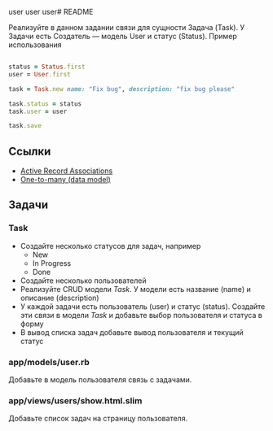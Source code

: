 user
user
user# README

Реализуйте в данном задании связи для сущности Задача (Task). У Задачи есть Создатель — модель User и статус (Status). Пример использования

```ruby

status = Status.first
user = User.first

task = Task.new name: "Fix bug", description: "fix bug please"

task.status = status
task.user = user

task.save
```

## Ссылки

* [Active Record Associations](https://guides.rubyonrails.org/association_basics.html)
* [One-to-many (data model)](https://en.wikipedia.org/wiki/One-to-many_(data_model))

## Задачи

### Task

* Создайте несколько статусов для задач, например
  * New
  * In Progress
  * Done
* Создайте несколько пользователей
* Реализуйте CRUD модели *Task*. У модели есть название (name) и описание (description)
* У каждой задачи есть пользователь (user) и статус (status). Создайте эти связи в модели *Task* и добавьте выбор пользователя и статуса в форму
* В вывод списка задач добавьте вывод пользователя и  текущий статус

### app/models/user.rb

Добавьте в модель пользователя связь с задачами.

### app/views/users/show.html.slim

Добавьте список задач на страницу пользователя.

